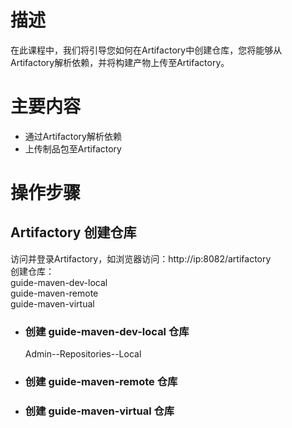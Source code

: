 # 描述
在此课程中，我们将引导您如何在Artifactory中创建仓库，您将能够从Artifactory解析依赖，并将构建产物上传至Artifactory。
# 主要内容
* 通过Artifactory解析依赖  
* 上传制品包至Artifactory
# 操作步骤
## Artifactory 创建仓库
访问并登录Artifactory，如浏览器访问：http://ip:8082/artifactory  
创建仓库：  
guide-maven-dev-local  
guide-maven-remote  
guide-maven-virtual  
* ### 创建 guide-maven-dev-local 仓库  
  Admin--Repositories--Local

* ### 创建 guide-maven-remote 仓库  
* ### 创建 guide-maven-virtual 仓库  
